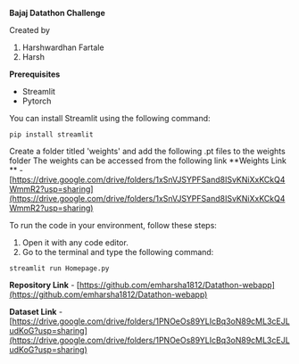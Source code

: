 **Bajaj Datathon Challenge**

Created by  
1. Harshwardhan Fartale
2. Harsh

**Prerequisites**
- Streamlit
- Pytorch

You can install Streamlit using the following command:
```shell
pip install streamlit
```

Create a folder titled 'weights' and add the following .pt files to the weights folder
The weights can be accessed from the following link
**Weights Link ** - [https://drive.google.com/drive/folders/1xSnVJSYPFSand8ISvKNiXxKCkQ4WmmR2?usp=sharing](https://drive.google.com/drive/folders/1xSnVJSYPFSand8ISvKNiXxKCkQ4WmmR2?usp=sharing)

To run the code in your environment, follow these steps:
1. Open it with any code editor.
2. Go to the terminal and type the following command:
```shell
streamlit run Homepage.py
```

**Repository Link** - [https://github.com/emharsha1812/Datathon-webapp](https://github.com/emharsha1812/Datathon-webapp)

**Dataset Link** - [https://drive.google.com/drive/folders/1PNOeOs89YLIcBq3oN89cML3cEJLudKoG?usp=sharing](https://drive.google.com/drive/folders/1PNOeOs89YLIcBq3oN89cML3cEJLudKoG?usp=sharing)

